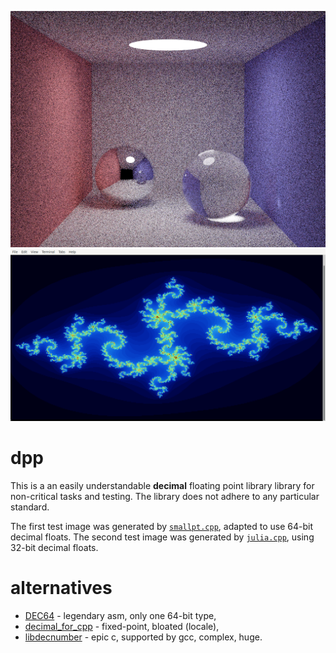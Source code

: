 ![image.png](image.png?raw=true)
![julia.png](julia.png?raw=true)
# dpp
This is a an easily understandable **decimal** floating point library library for non-critical tasks and testing. The library does not adhere to any particular standard.

The first test image was generated by [`smallpt.cpp`](https://www.kevinbeason.com/smallpt/), adapted to use 64-bit decimal floats. The second test image was generated by [`julia.cpp`](https://github.com/user1095108/dpp/blob/master/julia.cpp), using 32-bit decimal floats.
# alternatives
* [DEC64](https://github.com/douglascrockford/DEC64) - legendary asm, only one 64-bit type,
* [decimal_for_cpp](https://github.com/vpiotr/decimal_for_cpp) - fixed-point, bloated (locale),
* [libdecnumber](https://github.com/gcc-mirror/gcc/tree/master/libdecnumber) - epic c, supported by gcc, complex, huge.
